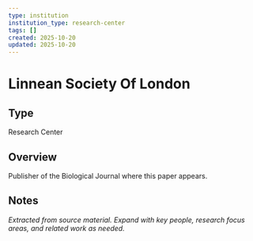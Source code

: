 ```yaml
---
type: institution
institution_type: research-center
tags: []
created: 2025-10-20
updated: 2025-10-20
---
```


# Linnean Society Of London

## Type

Research Center

## Overview

Publisher of the Biological Journal where this paper appears.

## Notes

*Extracted from source material. Expand with key people, research focus areas, and related work as needed.*
